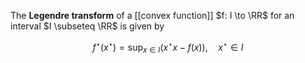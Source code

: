 The **Legendre transform** of a [[convex function]] $f: I \to \RR$ for an interval $I \subseteq \RR$ is given by

$$
f^\star\left(x^\star\right) = \sup_{x \in I} \left(x^\star x  - f(x)\right), \quad x^\star \in I
$$